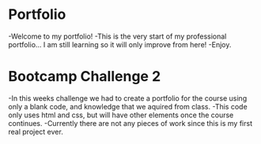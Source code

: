 # Portfolio
-Welcome to my portfolio! 
-This is the very start of my professional portfolio...
I am still learning so it will only improve from here!
-Enjoy.

# Bootcamp Challenge 2
-In this weeks challenge we had to create a portfolio for the course using only a blank code, and knowledge that we aquired from class.
-This code only uses html and css, but will have other elements once the course continues.
-Currently there are not any pieces of work since this is my first real project ever.

